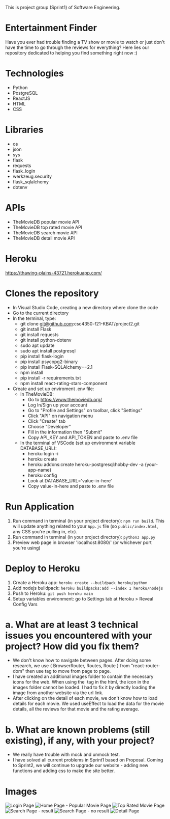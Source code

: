 This is project group (Sprint1) of Software Engineering.

# Entertainment Finder
Have you ever had trouble finding a TV show or movie to watch or just don't have the time to go through the reviews for everything? Here lies our repository dedicated to helping you find something right now :)

# Technologies
- Python
- PostgreSQL
- ReactJS
- HTML
- CSS

# Libraries
- os
- json
- sys
- flask
- requests
- flask_login
- werkzeug.security
- flask_sqlalchemy
- dotenv

# APIs
- TheMovieDB popular movie API
- TheMovieDB top rated movie API
- TheMovieDB search movie API
- TheMovieDB detail movie API

# Heroku
https://thawing-plains-43721.herokuapp.com/

# Clones the repository
- In Visual Studio Code, creating a new directory where clone the code
- Go to the current directory
- In the terminal, type:
    - git clone git@github.com:csc4350-f21-KBAT/project2.git
    - git install Flask
    - git install requests
    - git install python-dotenv
    - sudo apt update
    - sudo apt install postgresql
    - pip install flask-login
    - pip install psycopg2-binary
    - pip install Flask-SQLAlchemy==2.1
    - npm install
    - pip install -r requirements.txt
    - npm install react-rating-stars-component
- Create and set up enviroment .env file:
    - In TheMovieDB:
        - Go to https://www.themoviedb.org/
        - Log In/Sign up your account
        - Go to "Profile and Settings" on toolbar, click "Settings"
        - Click "API" on navigation menu
        - Click "Create" tab
        - Choose "Developer"
        - Fill in the information then "Submit"
        - Copy API_KEY and API_TOKEN and paste to .env file
    - In the terminal of VSCode (set up environment variable DATABASE_URL):
        - heroku login -i
        - heroku create
        - heroku addons:create heroku-postgresql:hobby-dev -a {your-app-name}
        - heroku config
        - Look at DATABASE_URL='value-in-here'
        - Copy value-in-here and paste to .env file

# Run Application
1. Run command in terminal (in your project directory): `npm run build`. This will update anything related to your `App.js` file (so `public/index.html`, any CSS you're pulling in, etc).
2. Run command in terminal (in your project directory): `python3 app.py`
3. Preview web page in browser 'localhost:8080/' (or whichever port you're using)

# Deploy to Heroku
1. Create a Heroku app: `heroku create --buildpack heroku/python`
2. Add nodejs buildpack: `heroku buildpacks:add --index 1 heroku/nodejs`
3. Push to Heroku: `git push heroku main`
4. Setup variables environment: go to Settings tab at Heroku > Reveal Config Vars

# a. What are at least 3 technical issues you encountered with your project? How did you fix them?
- We don't know how to navigate between pages. After doing some research, we use { BrowserRouter, Routes, Route } from "react-router-dom" then use <Link> tag to move from page to page.
- I have created an additional images folder to contain the necessary icons for the web. When using the <img> tag in the html, the icon in the images folder cannot be loaded. I had to fix it by directly loading the image from another website via the url link.
- After clicking on the detail of each movie, we don't know how to load details for each movie. We used useEffect to load the data for the movie details, all the reviews for that movie and the rating average.

# b. What are known problems (still existing), if any, with your project?
- We really have trouble with mock and unmock test.
- I have solved all current problems in Sprint1 based on Proposal. Coming to Sprint2, we will continue to upgrade our website - adding new functions and adding css to make the site better.

# Images
![Login Page](https://github.com/csc4350-f21-KBAT/project2/blob/Kash/imgs/Sign%20Up.png)
![Home Page - Popular Movie Page](https://github.com/csc4350-f21-KBAT/project2/blob/Kash/imgs/mainpage.jpg)
![Top Rated Movie Page](https://github.com/csc4350-f21-KBAT/project2/blob/Kash/imgs/Top%20Rated%20Movies.png)
![Search Page - result](https://github.com/csc4350-f21-KBAT/project2/blob/Kash/imgs/search_movies.png)
![Search Page - no result](https://github.com/csc4350-f21-KBAT/project2/blob/Kash/imgs/query_mismatch.png)
![Detail Page](https://github.com/csc4350-f21-KBAT/project2/blob/Kash/imgs/movie_overview.png)
